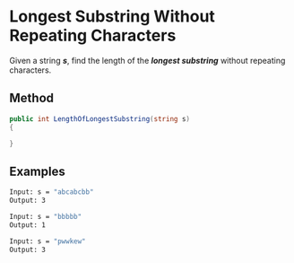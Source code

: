 ﻿# Longest Substring Without Repeating Characters

Given a string **_s_**, find the length of the **_longest substring_** without repeating characters.

## Method
```C#
public int LengthOfLongestSubstring(string s)
{

}
```

## Examples
```bash
Input: s = "abcabcbb"
Output: 3
```
```bash
Input: s = "bbbbb"
Output: 1
```
```bash
Input: s = "pwwkew"
Output: 3
```